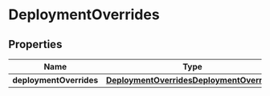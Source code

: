 
# DeploymentOverrides

## Properties
Name | Type | Description | Notes
------------ | ------------- | ------------- | -------------
**deploymentOverrides** | [**DeploymentOverridesDeploymentOverrides**](DeploymentOverridesDeploymentOverrides.md) |  |  [optional]



